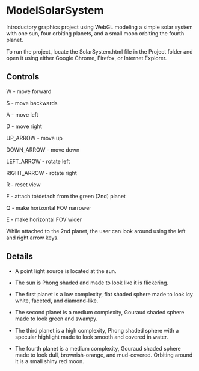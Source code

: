 # ModelSolarSystem

Introductory graphics project using WebGL modeling a simple solar system with one sun, four orbiting planets, and a small moon orbiting the fourth planet.

To run the project, locate the SolarSystem.html file in the Project folder and open it using either Google Chrome, Firefox, or
Internet Explorer.

## Controls
W           - move forward

S           - move backwards

A           - move left

D           - move right

UP_ARROW    - move up

DOWN_ARROW  - move down

LEFT_ARROW  - rotate left

RIGHT_ARROW - rotate right

R           - reset view

F           - attach to/detach from the green (2nd) planet

Q           - make horizontal FOV narrower

E           - make horizontal FOV wider

While attached to the 2nd planet, the user can look around using the left and right arrow keys.

## Details
- A point light source is located at the sun.

- The sun is Phong shaded and made to look like it is flickering.

- The first planet is a low complexity, flat shaded sphere made to look icy white, faceted, and diamond-like.

- The second planet is a medium complexity, Gouraud shaded sphere made to look green and swampy.

- The third planet is a high complexity, Phong shaded sphere with a specular highlight made to look smooth and
covered in water.

- The fourth planet is a medium complexity, Gouraud shaded sphere made to look dull, brownish-orange, and mud-covered.
Orbiting around it is a small shiny red moon.

